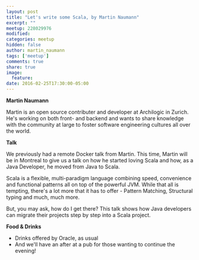 ```yaml
---
layout: post
title: "Let's write some Scala, by Martin Naumann"
excerpt: ""
meetup: 228029976
modified:
categories: meetup
hidden: false
author: martin_naumann
tags: ['meetup']
comments: true
share: true
image:
  feature:
date: 2016-02-25T17:30:00-05:00
---
```


__Martin Naumann__

Martin is an open source contributer and developer at Archilogic in Zurich. He's working on both front- and backend and wants to share knowledge with the community at large to foster software engineering cultures all over the world.

__Talk__

We previously had a remote Docker talk from Martin. This time, Martin will be in Montreal to give us a talk on how he started loving Scala and how, as a Java Developer, he moved from Java to Scala.

Scala is a flexible, multi-paradigm language combining speed, convenience and functional patterns all on top of the powerful JVM.
While that all is tempting, there's a lot more that it has to offer - Pattern Matching, Structural typing and much, much more.

But, you may ask, how do I get there? This talk shows how Java developers can migrate their projects step by step into a Scala project.

__Food & Drinks__

* Drinks offered by Oracle, as usual
* And we'll have an after at a pub for those wanting to continue the evening!
